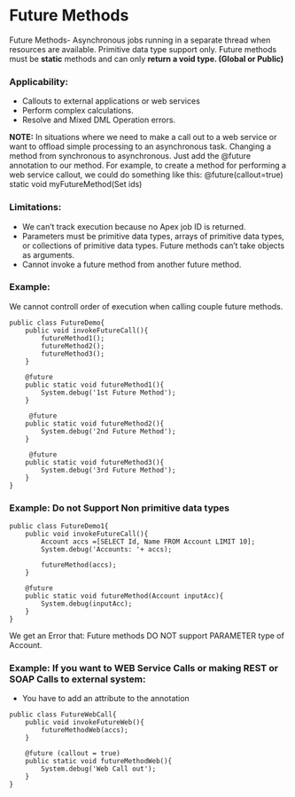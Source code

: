 # Future Methods
Future Methods- Asynchronous jobs running in a separate thread when resources are available. Primitive data type support only. Future methods must be **static** methods and can only **return a void type. (Global or Public)**
### Applicability:
- Callouts to external applications or web services
- Perform complex calculations.
- Resolve and Mixed DML Operation errors.
  
**NOTE:** In situations where we need to make a call out to a web service or want to offload simple processing to an asynchronous task. Changing a method from synchronous to asynchronous. Just add the @future annotation to our method. For example, to create a method for performing a web service callout, we could do something like this: @future(callout=true)    static void myFutureMethod(Set<Id> ids)
### Limitations:
- We can’t track execution because no Apex job ID is returned.
- Parameters must be primitive data types, arrays of primitive data types, or collections of primitive data types. Future methods can’t take objects as arguments.
- Cannot invoke a future method from another future method.

### Example:
We cannot controll order of execution when calling couple future methods.
```apex
public class FutureDemo{
    public void invokeFutureCall(){
        futureMethod1();
        futureMethod2();
        futureMethod3();
    }

    @future
    public static void futureMethod1(){
        System.debug('1st Future Method');
    }

     @future
    public static void futureMethod2(){
        System.debug('2nd Future Method');
    }

     @future
    public static void futureMethod3(){
        System.debug('3rd Future Method');
    }
}
```

### Example: Do not Support Non primitive data types
```apex
public class FutureDemo1{
    public void invokeFutureCall(){
        Account accs =[SELECT Id, Name FROM Account LIMIT 10];
        System.debug('Accounts: '+ accs);

        futureMethod(accs);
    }

    @future
    public static void futureMethod(Account inputAcc){
        System.debug(inputAcc);
    }
}
```
We get an Error that: Future methods DO NOT support PARAMETER type of Account.

### Example: If you want to WEB Service Calls or making REST or SOAP Calls to external system:
- You have to add an attribute to the annotation
```apex
public class FutureWebCall{
    public void invokeFutureWeb(){
        futureMethodWeb(accs);
    }

    @future (callout = true)
    public static void futureMethodWeb(){
        System.debug('Web Call out');
    }
}
```